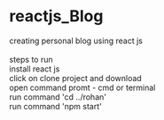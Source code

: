 # reactjs_Blog<br>
creating personal blog using react js<br>
<br>
steps to run<br>
install react js<br>
click on clone project and download<br>
open command promt - cmd or terminal<br>
run command 'cd ../rohan'<br>
run command 'npm start'<br>

